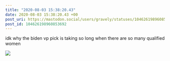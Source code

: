```yaml
---
title: "2020-08-03 15:38:20.43"
date: 2020-08-03 15:38:20.43 +00
post_uri: https://mastodon.social/users/gravely/statuses/104626198960853692
post_id: 104626198960853692
---
```

idk why the biden vp pick is taking so long when there are so many qualified women


![](/images/104626198880535446.png)

